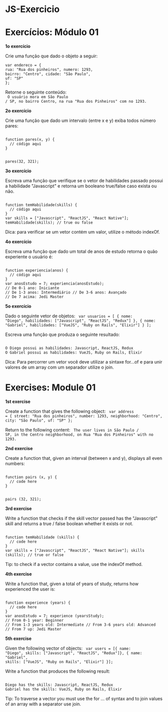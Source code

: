 # JS-Exercicio

<h1>Exercícios: Módulo 01</h1>

<b>1o exercício</b>

Crie uma função que dado o objeto a seguir:
</br>
```
var endereco = {
rua: "Rua dos pinheiros", numero: 1293,
bairro: "Centro", cidade: "São Paulo",
uf: "SP"
};
```

Retorne o seguinte conteúdo:
</br>
<code>
O usuário mora em São Paulo / SP, no bairro Centro, na rua "Rua dos Pinheiros" com no 1293.
</code>


<b>2o exercício</b>

Crie uma função que dado um intervalo (entre x e y) exiba todos número pares:

<code>
function pares(x, y) {
  // código aqui
}

pares(32, 321);
</code>

<b>3o exercício</b>

Escreva uma função que verifique se o vetor de habilidades passado possui a habilidade "Javascript" e retorna um booleano true/false caso exista ou não.

<code>
function temHabilidade(skills) {
  // código aqui
}
var skills = ["Javascript", "ReactJS", "React Native"]; temHabilidade(skills); // true ou false
</code>


Dica: para verificar se um vetor contém um valor, utilize o método indexOf.



<b>4o exercício</b>

Escreva uma função que dado um total de anos de estudo retorna o quão experiente o usuário é:

<code>
function experiencia(anos) {
  // código aqui
}
var anosEstudo = 7; experiencia(anosEstudo);
// De 0-1 ano: Iniciante
// De 1-3 anos: Intermediário // De 3-6 anos: Avançado
// De 7 acima: Jedi Master
</code>


<b>5o exercício</b>

Dado o seguinte vetor de objetos:
<code>
var usuarios = [ {
nome: "Diego",
habilidades: ["Javascript", "ReactJS", "Redux"] },
{
nome: "Gabriel",
habilidades: ["VueJS", "Ruby on Rails", "Elixir"]
} ];
</code>

Escreva uma função que produza o seguinte resultado:

<code>
O Diego possui as habilidades: Javascript, ReactJS, Redux
O Gabriel possui as habilidades: VueJS, Ruby on Rails, Elixir
</code>

Dica: Para percorrer um vetor você deve utilizar a sintaxe for...of e para unir valores de um array com um separador utilize o join.







<h1> Exercises: Module 01 </h1>

<b> 1st exercise </b>

Create a function that gives the following object:
<code>
var address = {
street: "Rua dos pinheiros", number: 1293,
neighborhood: "Centro", city: "São Paulo",
uf: "SP"
};
</code>

Return to the following content:
<code>
The user lives in São Paulo / SP, in the Centro neighborhood, on Rua "Rua dos Pinheiros" with no 1293.
</code>


<b> 2nd exercise </b>

Create a function that, given an interval (between x and y), displays all even numbers:

<code>
function pairs (x, y) {
  // code here
}

pairs (32, 321);
</code>


<b> 3rd exercise </b>

Write a function that checks if the skill vector passed has the "Javascript" skill and returns a true / false boolean whether it exists or not.

<code>
function temHabilidade (skills) {
  // code here
}
var skills = ["Javascript", "ReactJS", "React Native"]; skills (skills); // true or false
</code>


Tip: to check if a vector contains a value, use the indexOf method.


<b> 4th exercise </b>

Write a function that, given a total of years of study, returns how experienced the user is:

<code>
function experience (years) {
  // code here
}
var anosEstudo = 7; experience (yearsStudy);
// From 0-1 year: Beginner
// From 1-3 years old: Intermediate // From 3-6 years old: Advanced
// From 7 up: Jedi Master
</code>


<b> 5th exercise </b>

Given the following vector of objects:
<code>
var users = [{
name: "Diego",
skills: ["Javascript", "ReactJS", "Redux"]},
{
name: "Gabriel",
skills: ["VueJS", "Ruby on Rails", "Elixir"]
}];
</code>

Write a function that produces the following result:

<code>
Diego has the skills: Javascript, ReactJS, Redux
Gabriel has the skills: VueJS, Ruby on Rails, Elixir
</code>

Tip: To traverse a vector you must use the for ... of syntax and to join values ​​of an array with a separator use join.

